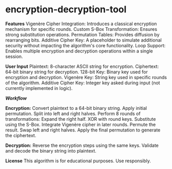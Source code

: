 # encryption-decryption-tool
**Features**
Vigenère Cipher Integration: Introduces a classical encryption mechanism for specific rounds.
Custom S-Box Transformation: Ensures strong substitution operations.
Permutation Tables: Provides diffusion by rearranging bits.
Additive Cipher Key: A placeholder to simulate additional security without impacting the algorithm's core functionality.
Loop Support: Enables multiple encryption and decryption operations within a single session.

**User Input**
Plaintext: 8-character ASCII string for encryption.
Ciphertext: 64-bit binary string for decryption.
128-bit Key: Binary key used for encryption and decryption.
Vigenère Key: String key used in specific rounds of the algorithm.
Additive Cipher Key: Integer key asked during input (not currently implemented in logic).

_**Workflow**_

**Encryption:**
Convert plaintext to a 64-bit binary string.
Apply initial permutation.
Split into left and right halves.
Perform 8 rounds of transformations:
Expand the right half.
XOR with round keys.
Substitute using the S-Box.
Integrate Vigenère cipher in later rounds.
Permute the result.
Swap left and right halves.
Apply the final permutation to generate the ciphertext.

**Decryption:**
Reverse the encryption steps using the same keys.
Validate and decode the binary string into plaintext.

**License**
This algorithm is for educational purposes. Use responsibly.
